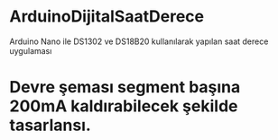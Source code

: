 # ArduinoDijitalSaatDerece
Arduino Nano ile DS1302 ve DS18B20 kullanılarak yapılan saat derece uygulaması
# Devre şeması segment başına 200mA kaldırabilecek şekilde tasarlansı. 

